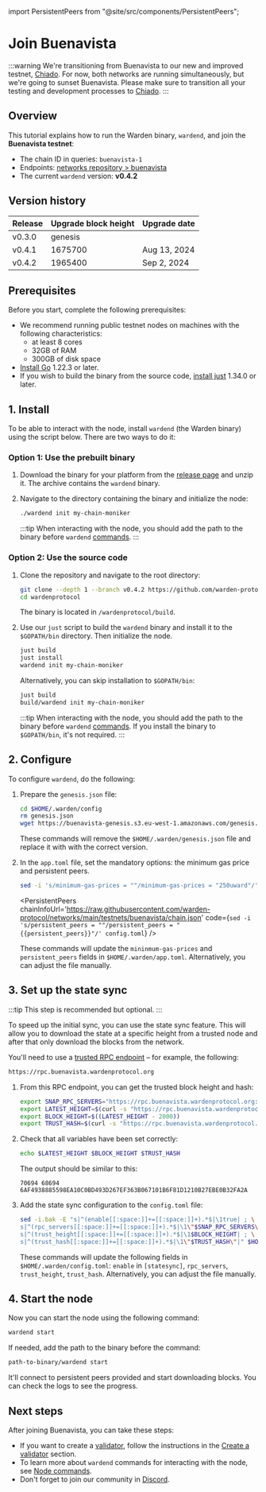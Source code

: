 ﻿---
sidebar_position: 1
---

import PersistentPeers from "@site/src/components/PersistentPeers";

# Join Buenavista

:::warning
We're transitioning from Buenavista to our new and improved testnet, [Chiado](../chiado-testnet/join-chiado). For now, both networks are running simultaneously, but we're going to sunset Buenavista. Please make sure to transition all your testing and development processes to [Chiado](../chiado-testnet/join-chiado).
:::

## Overview

This tutorial explains how to run the Warden binary, `wardend`, and join the **Buenavista testnet**:

- The chain ID in queries: `buenavista-1`
- Endpoints: [networks repository > buenavista](https://github.com/warden-protocol/networks/tree/main/testnets/buenavista)
- The current `wardend` version: **v0.4.2**

## Version history

| Release | Upgrade block height | Upgrade date |
| ------- | -------------------- | ------------ |
| v0.3.0  | genesis              |              |
| v0.4.1  | 1675700              | Aug 13, 2024 |
| v0.4.2  | 1965400              | Sep 2, 2024  |

## Prerequisites

Before you start, complete the following prerequisites:

- We recommend running public testnet nodes on machines with the following characteristics:
  - at least 8 cores
  - 32GB of RAM
  - 300GB of disk space
- [Install Go](https://golang.org/doc/install) 1.22.3 or later.
- If you wish to build the binary from the source code, [install just](https://github.com/casey/just) 1.34.0 or later.

## 1. Install

To be able to interact with the node, install `wardend` (the Warden binary) using the script below. There are two ways to do it:

### Option 1: Use the prebuilt binary

1. Download the binary for your platform from the [release page](https://github.com/warden-protocol/wardenprotocol/releases/tag/v0.4.2) and unzip it. The archive contains the `wardend` binary.

2. Navigate to the directory containing the binary and initialize the node:
  
   ```bash
   ./wardend init my-chain-moniker
   ```

   :::tip
   When interacting with the node, you should add the path to the binary before `wardend` [commands](/operate-a-node/node-commands).
   :::


### Option 2: Use the source code

1. Clone the repository and navigate to the root directory:

   ```bash
   git clone --depth 1 --branch v0.4.2 https://github.com/warden-protocol/wardenprotocol
   cd wardenprotocol
   ```

   The binary is located in `/wardenprotocol/build`.

2. Use our `just` script to build the `wardend` binary and install it to the `$GOPATH/bin` directory. Then initialize the node.
   
   ```bash
   just build
   just install
   wardend init my-chain-moniker
   ```
   
   Alternatively, you can skip installation to `$GOPATH/bin`:
   
   ```bash
   just build
   build/wardend init my-chain-moniker
   ```
   
   :::tip
   When interacting with the node, you should add the path to the binary before `wardend` [commands](/operate-a-node/node-commands). If you install the binary to `$GOPATH/bin`, it's not required.
   :::

## 2. Configure

To configure `wardend`, do the following:

1. Prepare the `genesis.json` file:

   ```bash
   cd $HOME/.warden/config
   rm genesis.json
   wget https://buenavista-genesis.s3.eu-west-1.amazonaws.com/genesis.json.tar.xz | tar -xJ
   ```

   These commands will remove the `$HOME/.warden/genesis.json` file and replace it with with the correct version.

2. In the `app.toml` file, set the mandatory options: the minimum gas price and persistent peers.

   ```bash
   sed -i 's/minimum-gas-prices = ""/minimum-gas-prices = "250uward"/' app.toml
   ```

   <PersistentPeers
   chainInfoUrl='https://raw.githubusercontent.com/warden-protocol/networks/main/testnets/buenavista/chain.json'
   code={`sed -i 's/persistent_peers = ""/persistent_peers = "{{persistent_peers}}"/' config.toml`} />

   These commands will update the `mininmum-gas-prices` and `persistent_peers` fields in `$HOME/.warden/app.toml`. Alternatively, you can adjust the file manually.

## 3. Set up the state sync

:::tip
This step is recommended but optional.
:::

To speed up the initial sync, you can use the state sync feature. This will allow you to download the state at a specific height from a trusted node and after that only download the blocks from the network.

You'll need to use a [trusted RPC endpoint](https://github.com/warden-protocol/networks/blob/main/testnets/buenavista/chain.json) – for example, the following:

```bash
https://rpc.buenavista.wardenprotocol.org
```

1. From this RPC endpoint, you can get the trusted block height and hash:

   ```bash
   export SNAP_RPC_SERVERS="https://rpc.buenavista.wardenprotocol.org:443,https://rpc.buenavista.wardenprotocol.org:443    "
   export LATEST_HEIGHT=$(curl -s "https://rpc.buenavista.wardenprotocol.org/block" | jq -r .result.block.header.height)
   export BLOCK_HEIGHT=$((LATEST_HEIGHT - 2000))
   export TRUST_HASH=$(curl -s "https://rpc.buenavista.wardenprotocol.org/block?height=$BLOCK_HEIGHT" | jq -r .result.block_id.hash)
   ```

2. Check that all variables have been set correctly:

   ```bash
   echo $LATEST_HEIGHT $BLOCK_HEIGHT $TRUST_HASH
   ```

   The output should be similar to this:

   ```
   70694 68694 6AF4938885598EA10C0BD493D267EF363B067101B6F81D1210B27EBE0B32FA2A
   ```

3. Add the state sync configuration to the `config.toml` file:

   ```bash
   sed -i.bak -E "s|^(enable[[:space:]]+=[[:space:]]+).*$|\1true| ; \
   s|^(rpc_servers[[:space:]]+=[[:space:]]+).*$|\1\"$SNAP_RPC_SERVERS\"| ; \
   s|^(trust_height[[:space:]]+=[[:space:]]+).*$|\1$BLOCK_HEIGHT| ; \
   s|^(trust_hash[[:space:]]+=[[:space:]]+).*$|\1\"$TRUST_HASH\"|" $HOME/.warden/config/config.toml
   ```

   These commands will update the following fields in `$HOME/.warden/config.toml`: `enable` in `[statesync]`, `rpc_servers`, `trust_height`, `trust_hash`. Alternatively, you can adjust the file manually.

## 4. Start the node

Now you can start the node using the following command:

```bash
wardend start
```

If needed, add the path to the binary before the command:

```bash
path-to-binary/wardend start
```

It'll connect to persistent peers provided and start downloading blocks. You can check the logs to see the progress.

## Next steps

After joining Buenavista, you can take these steps:

- If you want to create a [validator](/learn/glossary#validator), follow the instructions in the [Create a validator](/operate-a-node/create-a-validator) section.
- To learn more about `wardend` commands for interacting with the node, see [Node commands](/operate-a-node/node-commands).
- Don't forget to join our community in [Discord](https://discord.com/invite/warden).